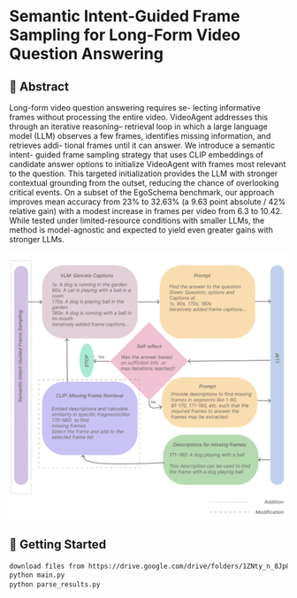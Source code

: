 # Semantic Intent-Guided Frame Sampling for Long-Form Video Question Answering

## 🔮 Abstract

Long-form video question answering requires se-
lecting informative frames without processing the entire video.
VideoAgent addresses this through an iterative reasoning–
retrieval loop in which a large language model (LLM) observes
a few frames, identifies missing information, and retrieves addi-
tional frames until it can answer. We introduce a semantic intent-
guided frame sampling strategy that uses CLIP embeddings of
candidate answer options to initialize VideoAgent with frames
most relevant to the question. This targeted initialization provides
the LLM with stronger contextual grounding from the outset,
reducing the chance of overlooking critical events. On a subset
of the EgoSchema benchmark, our approach improves mean
accuracy from 23% to 32.63% (a 9.63 point absolute / 42%
relative gain) with a modest increase in frames per video from
6.3 to 10.42. While tested under limited-resource conditions with
smaller LLMs, the method is model-agnostic and expected to
yield even greater gains with stronger LLMs.

<img src="teaser.png"></img>

## 🚀 Getting Started

```bash
download files from https://drive.google.com/drive/folders/1ZNty_n_8Jp8lObudbckkObHnYCvakgvY?usp=sharing
python main.py
python parse_results.py

```

